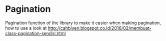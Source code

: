 # Pagination
Pagination function of the library to make it easier when making pagination, how to use a look at
http://cahbiyen.blogspot.co.id/2016/02/membuat-class-pagination-sendiri.html
